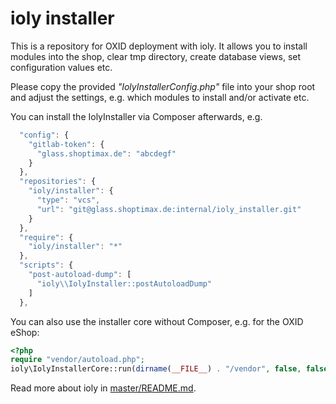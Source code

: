 ioly installer
===

This is a repository for OXID deployment with ioly. It allows you to install modules into the shop, clear tmp directory,
create database views, set configuration values etc.

Please copy the provided _"IolyInstallerConfig.php"_ file into your shop root and adjust the settings, e.g. which modules to
install and/or activate etc.

You can install the IolyInstaller via Composer afterwards, e.g.

```javascript
  "config": {
    "gitlab-token": {
      "glass.shoptimax.de": "abcdegf"
    }
  },
  "repositories": {
    "ioly/installer": {
      "type": "vcs",
      "url": "git@glass.shoptimax.de:internal/ioly_installer.git"
    }
  },
  "require": {
    "ioly/installer": "*"
  },
  "scripts": {
    "post-autoload-dump": [
      "ioly\\IolyInstaller::postAutoloadDump"
    ]
  },    
```

You can also use the installer core without Composer, e.g. for the OXID eShop:

```php
<?php
require "vendor/autoload.php";
ioly\IolyInstallerCore::run(dirname(__FILE__) . "/vendor", false, false, false);
```

Read more about ioly in [master/README.md](https://github.com/ioly/ioly/blob/master/README.md).
